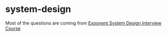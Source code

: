 # system-design


Most of the questions are coming from [Exponent System Design Interview Course](https://www.tryexponent.com/courses/system-design-interviews?src=nav)
